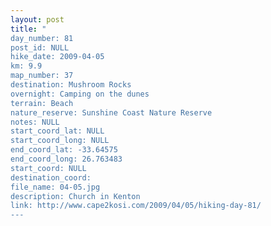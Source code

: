 ```yaml
---
layout: post
title: "
day_number: 81
post_id: NULL
hike_date: 2009-04-05
km: 9.9
map_number: 37
destination: Mushroom Rocks
overnight: Camping on the dunes
terrain: Beach
nature_reserve: Sunshine Coast Nature Reserve
notes: NULL
start_coord_lat: NULL
start_coord_long: NULL
end_coord_lat: -33.64575
end_coord_long: 26.763483
start_coord: NULL
destination_coord: 
file_name: 04-05.jpg
description: Church in Kenton
link: http://www.cape2kosi.com/2009/04/05/hiking-day-81/
---
```

